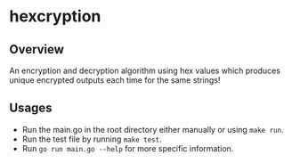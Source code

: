 # hexcryption

## Overview
An encryption and decryption algorithm using hex values which produces unique encrypted outputs each time for the same strings!

## Usages 
  * Run the main.go in the root directory either manually or using `make run`.
  * Run the test file by running `make test`.
  * Run `go run main.go --help` for more specific information.
  
